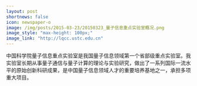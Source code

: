 ```yaml
---
layout: post
shortnews: false
icon: newspaper-o
image: /img/posts/2015-03-23/20150323_量子信息重点实验室概况.png
image_style: "max-height: 100px;"
image_link: "http://lqcc.ustc.edu.cn"
---
```


中国科学院量子信息重点实验室是我国量子信息领域第一个省部级重点实验室。我实验室长期从事量子通信与量子计算的理论与实验研究，做出了一系列国际一流水平的原始创新科研成果，是中国量子信息领域人才的重要培养基地之一，承担多项重大项目。
